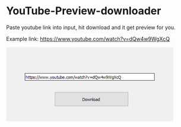 # YouTube-Preview-downloader

Paste youtube link into input, hit download and it get preview for you.

Example link: https://www.youtube.com/watch?v=dQw4w9WgXcQ

![alt text](https://raw.githubusercontent.com/sQimy/YouTube-Preview-downloader/main/screenshoot.png?raw=true)
